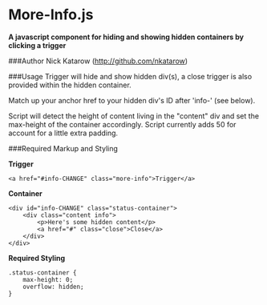 More-Info.js
===============
**A javascript component for hiding and showing hidden containers by clicking a trigger**

###Author
Nick Katarow (<http://github.com/nkatarow>)

###Usage
Trigger will hide and show hidden div(s), a close trigger is also provided within the hidden container.  

Match up your anchor href to your hidden div's ID after 'info-' (see below). 

Script will detect the height of content living in the "content" div and set the max-height of the container accordingly. Script currently adds 50 for account for a little extra padding.

###Required Markup and Styling

**Trigger**

	<a href="#info-CHANGE" class="more-info">Trigger</a>

**Container**

	<div id="info-CHANGE" class="status-container">
		<div class="content info">
			<p>Here's some hidden content</p>
			<a href="#" class="close">Close</a>
		</div>
	</div>

**Required Styling**

	.status-container {
    	max-height: 0;
    	overflow: hidden;
	}